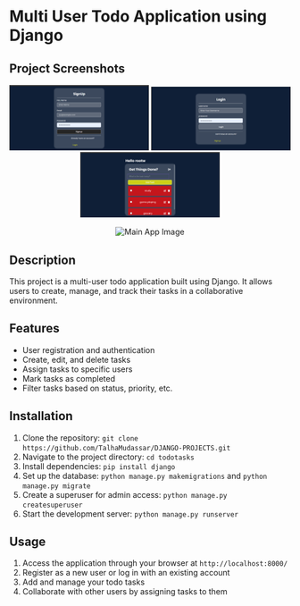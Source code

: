 # Multi User Todo Application using Django

## Project Screenshots
<p align="center">
  <img src="todo/static/todo/images/screenshot1.png" alt="Screenshot1" width="250"/>
  <img src="todo/static/todo/images/screenshot2.png" alt="Screenshot2" width="250"/>
  <img src="todo/static/todo/images/screenshot3.png" alt="Screenshot3" width="250"/>
</p>

<p align="center">
  <img src="todo/static/todo/images/screenshot3.jpg" alt="Main App Image" width="750"/>
</p>

## Description
This project is a multi-user todo application built using Django. It allows users to create, manage, and track their tasks in a collaborative environment. 

## Features
- User registration and authentication
- Create, edit, and delete tasks
- Assign tasks to specific users
- Mark tasks as completed
- Filter tasks based on status, priority, etc.

## Installation
1. Clone the repository: `git clone https://github.com/TalhaMudassar/DJANGO-PROJECTS.git`
2. Navigate to the project directory: `cd todotasks`
3. Install dependencies: `pip install django`
4. Set up the database: `python manage.py makemigrations` and `python manage.py migrate`
5. Create a superuser for admin access: `python manage.py createsuperuser`
6. Start the development server: `python manage.py runserver`

## Usage
1. Access the application through your browser at `http://localhost:8000/`
2. Register as a new user or log in with an existing account
3. Add and manage your todo tasks
4. Collaborate with other users by assigning tasks to them
